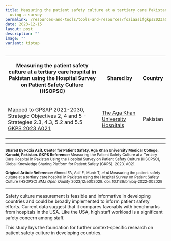 ```yaml
---
title: Measuring the patient safety culture at a tertiary care Pakistan hospital
  using a survey
permalink: /resources-and-tools/tools-and-resources/foziaasifgkps2023a021/
date: 2023-12-15
layout: post
description: ""
image: ""
variant: tiptap
---
```

<table>
<tbody>
<tr>
<th rowspan="1" colspan="1">
<p>Measuring the patient safety culture at a tertiary care hospital in Pakistan
using the Hospital Survey on Patient Safety Culture (HSOPSC)</p>
</th>
<th rowspan="1" colspan="1">
<p>Shared by</p>
</th>
<th rowspan="1" colspan="1">
<p>Country</p>
</th>
</tr>
<tr>
<td rowspan="1" colspan="1">
<p>Mapped to GPSAP 2021-2030, Strategic Objectives 2, 4 and 5 - Strategies
2.3, 4.3, 5.2 and 5.5
<br><a href="/files/gkps_2023-a021.pdf" rel="noopener noreferrer nofollow" target="_blank">GKPS 2023 A021</a>
</p>
</td>
<td rowspan="1" colspan="1">
<p><a href="https://hospitals.aku.edu/Pages/default.aspx" rel="noopener noreferrer nofollow" target="_blank">The Aga Khan University Hospitals</a>
</p>
</td>
<td rowspan="1" colspan="1">
<p>Pakistan</p>
</td>
</tr>
</tbody>
</table>
<hr>
<p><strong><sub>Shared by Fozia Asif, Center for Patient Safety, Aga Khan University Medical College, Karachi, Pakistan. GKPS Reference: </sub></strong><sub>Measuring the Patient Safety Culture at a Tertiary Care Hospital in Pakistan Using the Hospital Survey on Patient Safety Culture (HSOPSC), Global Knowledge Sharing Platform for Patient Safety (GKPS). 2023. A021.</sub>
</p>
<p><strong><sub>Original Article Reference: </sub></strong><sub>Ahmed FA, Asif F, Munir T</sub><em><sub>, et al </sub></em><sub>Measuring the patient safety culture at a tertiary care hospital in Pakistan using the Hospital Survey on Patient Safety Culture (HSOPSC) </sub><em><sub>BMJ Open Quality </sub></em><sub>2023;12:e002029. </sub>
<a href="https://bmjopenquality.bmj.com/content/12/1/e002029" rel="noopener noreferrer nofollow" target="_blank"><sub>doi: 10.1136/bmjoq-2022-002029</sub>
</a>
</p>
<hr>
<p>Safety culture measurement is feasible and informative in developing countries
and could be broadly implemented to inform patient safety efforts. Current
data suggest that it compares favorably with benchmarks from hospitals
in the USA. Like the USA, high staff workload is a significant safety concern
among staff.</p>
<p>This study lays the foundation for further context-specific research on
patient safety culture in developing countries.</p>
